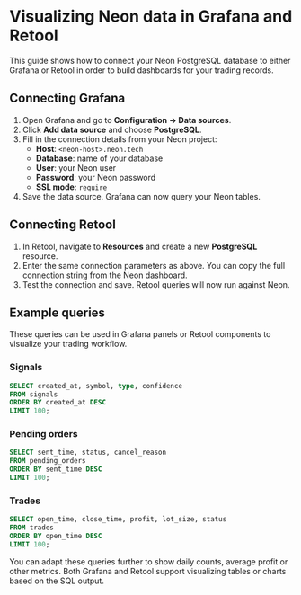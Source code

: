 # Visualizing Neon data in Grafana and Retool

This guide shows how to connect your Neon PostgreSQL database to either Grafana or Retool in order to build dashboards for your trading records.

## Connecting Grafana

1. Open Grafana and go to **Configuration → Data sources**.
2. Click **Add data source** and choose **PostgreSQL**.
3. Fill in the connection details from your Neon project:
   - **Host**: `<neon-host>.neon.tech`
   - **Database**: name of your database
   - **User**: your Neon user
   - **Password**: your Neon password
   - **SSL mode**: `require`
4. Save the data source. Grafana can now query your Neon tables.

## Connecting Retool

1. In Retool, navigate to **Resources** and create a new **PostgreSQL** resource.
2. Enter the same connection parameters as above. You can copy the full connection string from the Neon dashboard.
3. Test the connection and save. Retool queries will now run against Neon.

## Example queries

These queries can be used in Grafana panels or Retool components to visualize your trading workflow.

### Signals
```sql
SELECT created_at, symbol, type, confidence
FROM signals
ORDER BY created_at DESC
LIMIT 100;
```

### Pending orders
```sql
SELECT sent_time, status, cancel_reason
FROM pending_orders
ORDER BY sent_time DESC
LIMIT 100;
```

### Trades
```sql
SELECT open_time, close_time, profit, lot_size, status
FROM trades
ORDER BY open_time DESC
LIMIT 100;
```

You can adapt these queries further to show daily counts, average profit or other metrics. Both Grafana and Retool support visualizing tables or charts based on the SQL output.
